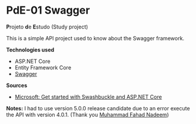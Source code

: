 # PdE-01 Swagger
**P**rojeto **d**e **E**studo (Study project)

This is a simple API project used to know about the Swagger framework.

**Technologies used**
* ASP.NET Core
* Entity Framework Core
* [Swagger](https://swagger.io)

**Sources**
* [Microsoft: Get started with Swashbuckle and ASP.NET Core](https://docs.microsoft.com/pt-br/aspnet/core/tutorials/getting-started-with-swashbuckle?view=aspnetcore-3.0&tabs=visual-studio)

**Notes:**
I had to use version 5.0.0 release candidate due to an error execute the API with version 4.0.1. (Thank you [Muhammad Fahad Nadeem](https://stackoverflow.com/questions/57393829/swagger-not-working-rather-exception-is-thrown-after-migrating-project-from-n))
